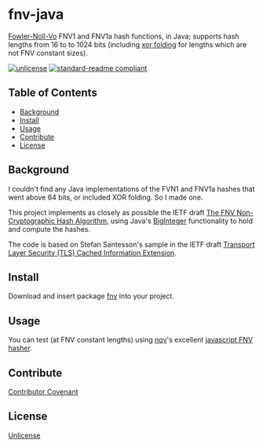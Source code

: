 # fnv-java
[Fowler-Noll-Vo](https://en.wikipedia.org/wiki/Fowler–Noll–Vo_hash_function) FNV1 and FNV1a hash functions, in Java; supports hash lengths from 16 to to 1024 bits (including [xor folding](https://tools.ietf.org/html/draft-eastlake-fnv-12#section-3) for lengths which are not FNV constant sizes).

[![unlicense](https://img.shields.io/badge/un-license-green.svg?style=flat)](http://unlicense.org) [![standard-readme compliant](https://img.shields.io/badge/readme%20style-standard-brightgreen.svg)](https://github.com/RichardLitt/standard-readme)

## Table of Contents

- [Background](#background)
- [Install](#install)
- [Usage](#usage)
- [Contribute](#contribute)
- [License](#license)

## Background
I couldn't find any Java implementations of the FVN1 and FNV1a hashes that went above 64 bits, or included XOR folding. So I made one.

This project implements as closely as possible the IETF draft [The FNV Non-Cryptographic Hash Algorithm](https://tools.ietf.org/html/draft-eastlake-fnv-12), using Java's [BigInteger](https://docs.oracle.com/javase/8/docs/api/java/math/BigInteger.html) functionality to hold and compute the hashes.

The code is based on Stefan Santesson's sample in the IETF draft [Transport Layer Security (TLS) Cached Information Extension](https://tools.ietf.org/html/draft-ietf-tls-cached-info-08#appendix-A.2).

## Install
Download and insert package [fnv](src/fnv) into your project.

## Usage

You can test (at FNV constant lengths) using [nqv](https://github.com/nqv/fnv)'s excellent [javascript FNV hasher](https://nqv.github.io/fnv/).

## Contribute
[Contributor Covenant](http://contributor-covenant.org/version/1/3/0/)

## License

[Unlicense](LICENSE)
